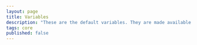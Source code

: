 ```yaml
---
layout: page
title: Variables
description: "These are the default variables. They are made available to all components."
tags: core
published: false
---
```

